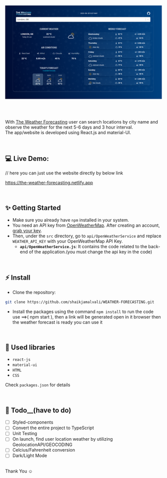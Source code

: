 ![Application screenshot](./public/screenshot.png)

<br/>
<br/>

With [The Weather Forecasting](https://the-weather-forecasting.netlify.app) user can search locations by city name and observe the weather for the next 5-6 days and 3 hour interval.
<br />
The app/website is developed using React.js and material-UI.

<br/>

## 💻 Live Demo:
// here you can just use the website directly by below link

https://the-weather-forecasting.netlify.app

<br/>

## ✨ Getting Started

- Make sure you already have `npm` installed in your system.
- You need an API key from [OpenWeatherMap](https://openweathermap.org/). After creating an account, [grab your key](https://home.openweathermap.org/api_keys).
- Then, under the `src` directory, go to `api/OpenWeatherService` and replace `WEATHER_API_KEY` with your OpenWeatherMap API Key.
  - **`api/OpenWeatherService.js`**: It contains the code related to the back-end of the application.(you must change the api key in the code)

<br/>

## ⚡ Install

- Clone the repository:

```bash
git clone https://github.com/shaikjamalvali/WEATHER-FORECASTING.git

```

- Install the packages using the command `npm install`
to run the code use ==>(  npm start ), then a link will be generated open in it browser 
then the weather forecast is ready you can use it
<br/>

## 📙 Used libraries

- `react-js`
- `material-ui`
- `HTML`
- `CSS`
  
Check `packages.json` for details

<br/>

## 📄 Todo__(have to do)

- [ ] Styled-components
- [ ] Convert the entire project to TypeScript
- [ ] Unit Testing
- [ ] On launch, find user location weather by utilizing GeolocationAPI/GEOCODING
- [ ] Celcius/Fahrenheit conversion
- [ ] Dark/Light Mode

<br/>
Thank You ☺
